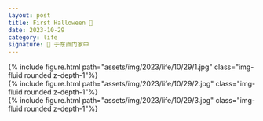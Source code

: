 ```yaml
---
layout: post
title: First Halloween 🎃
date: 2023-10-29
category: life 
signature: 🌛 于东直门家中
---
```


<div class="row justify-content-sm-center">
    <div class="col-sm-12 mt-3 mt-md-0">
        {% include figure.html path="assets/img/2023/life/10/29/1.jpg" class="img-fluid rounded z-depth-1"%}
    </div>
</div>

<div class="row justify-content-sm-center">
    <div class="col-sm-12 mt-3 mt-md-0">
        {% include figure.html path="assets/img/2023/life/10/29/2.jpg" class="img-fluid rounded z-depth-1"%}
    </div>
</div>

<div class="row justify-content-sm-center">
    <div class="col-sm-12 mt-3 mt-md-0">
        {% include figure.html path="assets/img/2023/life/10/29/3.jpg" class="img-fluid rounded z-depth-1"%}
    </div>
</div>